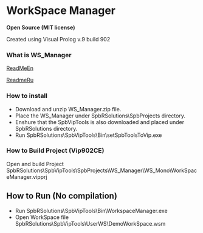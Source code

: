 # WorkSpace Manager
**Open Source (MIT license)**

Created using Visual Prolog v.9 build 902 

### What is WS_Manager
[ReadMeEn](https://pdcvipsolutions.github.io/WorkSpaceManager/HelpEn.html "link title")

[ReadmeRu](https://pdcvipsolutions.github.io/WorkSpaceManager/HelpRu.html "link title")

### How to install
- Download and unzip WS_Manager.zip file.
- Place the WS_Manager under SpbRSolutions\SpbProjects directory.
- Enshure that the SpbVipTools is also downloaded and placed under SpbRSolutions directory.
- Run SpbRSolutions\SpbVipTools\Bin\setSpbToolsToVip.exe

### How to Build Project (Vip902CE)
Open and build Project SpbRSolutions\SpbVipTools\SpbProjects\WS_Manager\WS_Mono\WorkSpaceManager.vipprj

## How to Run (No compilation)
- Run SpbRSolutions\SpbVipTools\Bin\WorkspaceManager.exe
- Open WorkSpace file SpbRSolutions\SpbVipTools\UserWS\DemoWorkSpace.wsm


